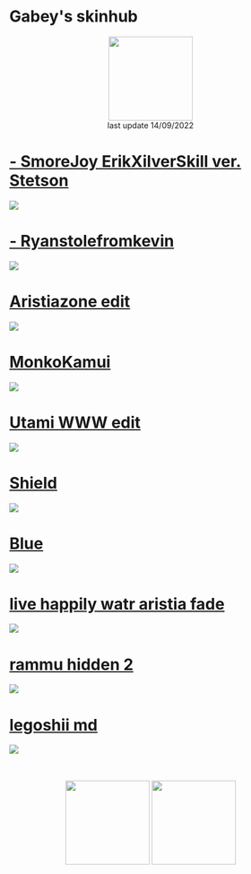 # Gabey's skinhub
<p align="center">
<a href="https://osu.ppy.sh/users/12904237">
  <img src="https://a.ppy.sh/12904237"  
       width="150"
       height="150"></a>
<br>
last update 14/09/2022
</p>
 
 # [- SmoreJoy ErikXilverSkill ver. Stetson](https://github.com/rudjx3/skins/raw/main/gabey/-_SmoreJoy_ErikXilverSkill_ver._Stetson.osk)
![](https://osu.ppy.sh/ss/18125797/a2bd)

 # [- Ryanstolefromkevin](https://github.com/rudjx3/skins/raw/main/gabey/-_Ryanstolefromkevin.osk)
![](https://osu.ppy.sh/ss/18125806/d26a)

 # [Aristiazone edit](https://github.com/rudjx3/skins/raw/main/gabey/Aristiazone_edit.osk)
![](https://osu.ppy.sh/ss/18125810/9a1d)

 # [MonkoKamui](https://github.com/rudjx3/skins/raw/main/gabey/MonkoKamui.osk)
![](https://osu.ppy.sh/ss/18125813/4257)

 # [Utami WWW edit](https://github.com/rudjx3/skins/raw/main/gabey/Utami_WWW_edit.osk)
![](https://osu.ppy.sh/ss/18125816/79e4)

 # [Shield](https://github.com/rudjx3/skins/raw/main/gabey/Shield.osk)
![](https://osu.ppy.sh/ss/18125825/ce2e)

 # [Blue](https://github.com/rudjx3/skins/raw/main/gabey/Blue.osk)
![](https://osu.ppy.sh/ss/18125829/1609)

 # [live happily watr aristia fade](https://github.com/rudjx3/skins/raw/main/gabey/live_happily_watr_aristia_fade.osk)
![](https://osu.ppy.sh/ss/18125831/1b2c)

 # [rammu hidden 2](https://github.com/rudjx3/skins/raw/main/gabey/rammu_hidden_2.osk)
![](https://osu.ppy.sh/ss/18125832/0767)

 # [legoshii md](https://github.com/rudjx3/skins/raw/main/gabey/legoshii_md.osk)
![](https://osu.ppy.sh/ss/18125834/362a)

<p align="center">
  <br></br>
  <a href="https://www.twitch.tv/gaybey_">
  <img src="https://i.imgur.com/HM030lk.png" 
       width="150" 
       height="150"></a>
  <a href="https://twitter.com/gabeyosu">
  <img src="https://i.imgur.com/PUQ5uWf.png" 
       width="150" 
       height="150"></a>
 </p>
